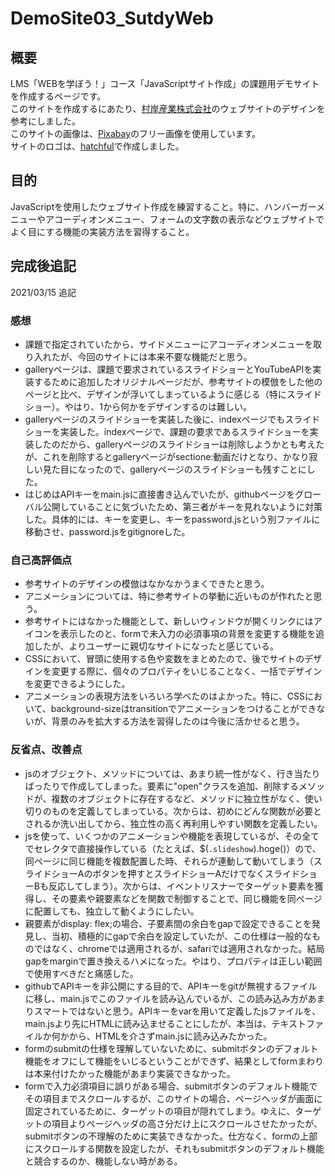 # DemoSite03_SutdyWeb
## 概要
LMS「WEBを学ぼう！」コース「JavaScriptサイト作成」の課題用デモサイトを作成するページです。  
このサイトを作成するにあたり、[村岸産業株式会社](https://muragishi.com/)のウェブサイトのデザインを参考にしました。  
このサイトの画像は、[Pixabay](https://pixabay.com/ja/)のフリー画像を使用しています。  
サイトのロゴは、[hatchful](https://hatchful.shopify.com/ja/)で作成しました。
## 目的
JavaScriptを使用したウェブサイト作成を練習すること。特に、ハンバーガーメニューやアコーディオンメニュー、フォームの文字数の表示などウェブサイトでよく目にする機能の実装方法を習得すること。

## 完成後追記
2021/03/15 追記
### 感想
* 課題で指定されていたから、サイドメニューにアコーディオンメニューを取り入れたが、今回のサイトには本来不要な機能だと思う。
* galleryページは、課題で要求されているスライドショーとYouTubeAPIを実装するために追加したオリジナルページだが、参考サイトの模倣をした他のページと比べ、デザインが浮いてしまっているように感じる（特にスライドショー）。やはり、1から何かをデザインするのは難しい。
* galleryページのスライドショーを実装した後に、indexページでもスライドショーを実装した。indexページで、課題の要求であるスライドショーを実装したのだから、galleryページのスライドショーは削除しようかとも考えたが、これを削除するとgalleryページがsectione:動画だけとなり、かなり寂しい見た目になったので、galleryページのスライドショーも残すことにした。
* はじめはAPIキーをmain.jsに直接書き込んでいたが、githubページをグローバル公開していることに気づいたため、第三者がキーを見れないように対策した。具体的には、キーを変更し、キーをpassword.jsという別ファイルに移動させ、password.jsをgitignoreした。

### 自己高評価点
* 参考サイトのデザインの模倣はなかなかうまくできたと思う。
* アニメーションについては、特に参考サイトの挙動に近いものが作れたと思う。
* 参考サイトにはなかった機能として、新しいウィンドウが開くリンクにはアイコンを表示したのと、formで未入力の必須事項の背景を変更する機能を追加したが、よりユーザーに親切なサイトになったと感じている。
* CSSにおいて、冒頭に使用する色や変数をまとめたので、後でサイトのデザインを変更する際に、個々のプロパティをいじることなく、一括でデザインを変更できるようにした。
* アニメーションの表現方法をいろいろ学べたのはよかった。特に、CSSにおいて、background-sizeはtransitionでアニメーションをつけることができないが、背景のみを拡大する方法を習得したのは今後に活かせると思う。

### 反省点、改善点
* jsのオブジェクト、メソッドについては、あまり統一性がなく、行き当たりばったりで作成してしまった。要素に"open"クラスを追加、削除するメソッドが、複数のオブジェクトに存在するなど、メソッドに独立性がなく、使い切りのものを定義してしまっている。次からは、初めにどんな関数が必要とされるか洗い出してから、独立性の高く再利用しやすい関数を定義したい。
* jsを使って、いくつかのアニメーションや機能を表現しているが、その全てでセレクタで直接操作している（たとえば、$(`.slideshow`).hoge()）ので、同ページに同じ機能を複数配置した時、それらが連動して動いてしまう（スライドショーAのボタンを押すとスライドショーAだけでなくスライドショーBも反応してしまう）。次からは、イベントリスナーでターゲット要素を獲得し、その要素や親要素などを関数で制御することで、同じ機能を同ページに配置しても、独立して動くようにしたい。
* 親要素がdisplay: flex;の場合、子要素間の余白をgapで設定できることを発見し、当初、積極的にgapで余白を設定していたが、この仕様は一般的なものではなく、chromeでは適用されるが、safariでは適用されなかった。結局gapをmarginで置き換えるハメになった。やはり、プロパティは正しい範囲で使用すべきだと痛感した。
* githubでAPIキーを非公開にする目的で、APIキーをgitが無視するファイルに移し、main.jsでこのファイルを読み込んでいるが、この読み込み方があまりスマートではないと思う。APIキーをvarを用いて定義したjsファイルを、main.jsより先にHTMLに読み込ませることにしたが、本当は、テキストファイルか何かから、HTMLを介さずmain.jsに読み込みたかった。
* formのsubmitの仕様を理解していないために、submitボタンのデフォルト機能をオフにして機能をいじるということができず、結果としてformまわりは本来付けたかった機能があまり実装できなかった。
* formで入力必須項目に誤りがある場合、submitボタンのデフォルト機能でその項目までスクロールするが、このサイトの場合、ページヘッダが画面に固定されているために、ターゲットの項目が隠れてしまう。ゆえに、ターゲットの項目よりページヘッダの高さ分だけ上にスクロールさせたかったが、submitボタンの不理解のために実装できなかった。仕方なく、formの上部にスクロールする関数を設定したが、それもsubmitボタンのデフォルト機能と競合するのか、機能しない時がある。